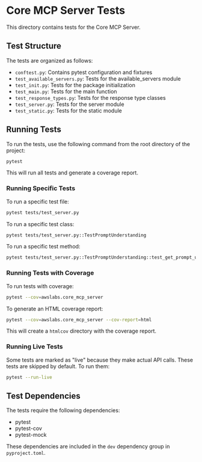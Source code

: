 # Core MCP Server Tests

This directory contains tests for the Core MCP Server.

## Test Structure

The tests are organized as follows:

- `conftest.py`: Contains pytest configuration and fixtures
- `test_available_servers.py`: Tests for the available_servers module
- `test_init.py`: Tests for the package initialization
- `test_main.py`: Tests for the main function
- `test_response_types.py`: Tests for the response type classes
- `test_server.py`: Tests for the server module
- `test_static.py`: Tests for the static module

## Running Tests

To run the tests, use the following command from the root directory of the project:

```bash
pytest
```

This will run all tests and generate a coverage report.

### Running Specific Tests

To run a specific test file:

```bash
pytest tests/test_server.py
```

To run a specific test class:

```bash
pytest tests/test_server.py::TestPromptUnderstanding
```

To run a specific test method:

```bash
pytest tests/test_server.py::TestPromptUnderstanding::test_get_prompt_understanding
```

### Running Tests with Coverage

To run tests with coverage:

```bash
pytest --cov=awslabs.core_mcp_server
```

To generate an HTML coverage report:

```bash
pytest --cov=awslabs.core_mcp_server --cov-report=html
```

This will create a `htmlcov` directory with the coverage report.

### Running Live Tests

Some tests are marked as "live" because they make actual API calls. These tests are skipped by default. To run them:

```bash
pytest --run-live
```

## Test Dependencies

The tests require the following dependencies:

- pytest
- pytest-cov
- pytest-mock

These dependencies are included in the `dev` dependency group in `pyproject.toml`.
